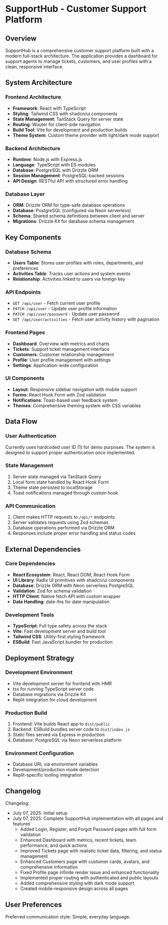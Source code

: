# SupportHub - Customer Support Platform

## Overview

SupportHub is a comprehensive customer support platform built with a modern full-stack architecture. The application provides a dashboard for support agents to manage tickets, customers, and user profiles with a clean, responsive interface.

## System Architecture

### Frontend Architecture
- **Framework**: React with TypeScript
- **Styling**: Tailwind CSS with shadcn/ui components
- **State Management**: TanStack Query for server state
- **Routing**: Wouter for client-side navigation
- **Build Tool**: Vite for development and production builds
- **Theme System**: Custom theme provider with light/dark mode support

### Backend Architecture
- **Runtime**: Node.js with Express.js
- **Language**: TypeScript with ES modules
- **Database**: PostgreSQL with Drizzle ORM
- **Session Management**: PostgreSQL-backed sessions
- **API Design**: RESTful API with structured error handling

### Database Layer
- **ORM**: Drizzle ORM for type-safe database operations
- **Database**: PostgreSQL (configured via Neon serverless)
- **Schema**: Shared schema definitions between client and server
- **Migrations**: Drizzle Kit for database schema management

## Key Components

### Database Schema
- **Users Table**: Stores user profiles with roles, departments, and preferences
- **Activities Table**: Tracks user actions and system events
- **Relationship**: Activities linked to users via foreign key

### API Endpoints
- `GET /api/user` - Fetch current user profile
- `PATCH /api/user` - Update user profile information
- `PATCH /api/user/password` - Update user password
- `GET /api/user/activities` - Fetch user activity history with pagination

### Frontend Pages
- **Dashboard**: Overview with metrics and charts
- **Tickets**: Support ticket management interface
- **Customers**: Customer relationship management
- **Profile**: User profile management with settings
- **Settings**: Application-wide configuration

### UI Components
- **Layout**: Responsive sidebar navigation with mobile support
- **Forms**: React Hook Form with Zod validation
- **Notifications**: Toast-based user feedback system
- **Themes**: Comprehensive theming system with CSS variables

## Data Flow

### User Authentication
Currently uses hardcoded user ID (1) for demo purposes. The system is designed to support proper authentication once implemented.

### State Management
1. Server state managed via TanStack Query
2. Local form state handled by React Hook Form
3. Theme state persisted to localStorage
4. Toast notifications managed through custom hook

### API Communication
1. Client makes HTTP requests to `/api/*` endpoints
2. Server validates requests using Zod schemas
3. Database operations performed via Drizzle ORM
4. Responses include proper error handling and status codes

## External Dependencies

### Core Dependencies
- **React Ecosystem**: React, React DOM, React Hook Form
- **UI Library**: Radix UI primitives with shadcn/ui components
- **Database**: Drizzle ORM with Neon serverless PostgreSQL
- **Validation**: Zod for schema validation
- **HTTP Client**: Native fetch API with custom wrapper
- **Date Handling**: date-fns for date manipulation

### Development Tools
- **TypeScript**: Full type safety across the stack
- **Vite**: Fast development server and build tool
- **Tailwind CSS**: Utility-first styling framework
- **ESBuild**: Fast JavaScript bundler for production

## Deployment Strategy

### Development Environment
- Vite development server for frontend with HMR
- tsx for running TypeScript server code
- Database migrations via Drizzle Kit
- Replit integration for cloud development

### Production Build
1. Frontend: Vite builds React app to `dist/public`
2. Backend: ESBuild bundles server code to `dist/index.js`
3. Static files served via Express in production
4. Database: PostgreSQL via Neon serverless platform

### Environment Configuration
- Database URL via environment variables
- Development/production mode detection
- Replit-specific tooling integration

## Changelog

Changelog:
- July 07, 2025: Initial setup
- July 07, 2025: Complete SupportHub implementation with all pages and features
  - Added Login, Register, and Forgot Password pages with full form validation
  - Enhanced Dashboard with metrics, recent tickets, team performance, and quick actions
  - Improved Tickets page with realistic ticket data, filtering, and status management
  - Enhanced Customers page with customer cards, avatars, and comprehensive information
  - Fixed Profile page infinite render issue and enhanced functionality
  - Implemented proper routing with authenticated and public layouts
  - Added comprehensive styling with dark mode support
  - Created mobile-responsive design across all pages

## User Preferences

Preferred communication style: Simple, everyday language.